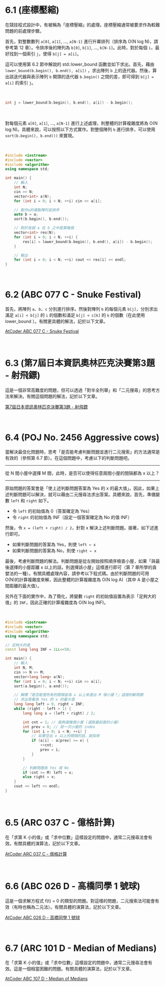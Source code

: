 # 6.1 (座標壓縮)

在競技程式設計中，有被稱為「座標壓縮」的處理。座標壓縮通常被要求作為較難問題的前處理步驟。

首先，對整數數列 `a[0]`, `a[1]`, ..., `a[N-1]` 進行升冪排列（排序為 O(N log N)，請參考第 12 章）。令排序後的陣列為 `b[0]`, `b[1]`, ..., `b[N-1]`。此時，對於每個 `i`，最好找到一個索引 `j`，使得 `b[j] = a[i]`。

這可以使用第 6.2 節中解說的 std::lower_bound 函數並如下求出。首先，藉由 `lower_bound(b.begin(), b.end(), a[i])` ，求出陣列 `b` 上的迭代器。然後，算出該迭代器與表示陣列 `b` 開頭的迭代器 `b.begin()` 之間的差，即可得到 `b[j] = a[i]` 的索引 `j`。


　

```cpp
int j = lower_bound(b.begin(), b.end(), a[i]) - b.begin();
```

　

對每個元素 `a[0]`, `a[1]`, ..., `a[N-1]` 進行上述處理，則整體的計算複雜度將為 O(N log N)。具體來說，可以按照以下方式實作。對整個陣列 `b` 進行排序，可以使用 `sort(b.begin(), b.end())` 來實現。

　

```cpp
#include <iostream>
#include <vector>
#include <algorithm>
using namespace std;

int main() {
    // 輸入
    int N;
    cin >> N;
    vector<int> a(N);
    for (int i = 0; i < N; ++i) cin >> a[i];

    // 製作a的複製陣列並排序
    auto b = a;
    sort(b.begin(), b.end());

    // 對於各個 a 在 b 之中是第幾個
    vector<int> res(N);
    for (int i = 0; i < N; ++i) {
        res[i] = lower_bound(b.begin(), b.end(), a[i]) - b.begin();
    }

    // 輸出
    for (int i = 0; i < N; ++i) cout << res[i] << endl;
}
```

　

# 6.2 (ABC 077 C - Snuke Festival)

首先，將陣列 `a`、`b`、`c` 分別進行排序。然後對陣列 `b` 的每個元素 `b[j]`，分別求出滿足 `a[i] < b[j]` 的 `i` 的個數和滿足 `b[j] < c[k]` 的 `k` 的個數（在此使用 lower_bound ）。有關更具體的解法，記於以下文章。

[AtCoder ABC 077 C - Snuke Festival](https://drken1215.hatenablog.com/entry/2021/02/25/223800)

　

# 6.3 (第7屆日本資訊奧林匹克決賽第3題 - 射飛鏢)

這是一個非常高難度的問題，但可以透過「對半全列舉」和「二元搜尋」的思考方法來解決。有關這個問題的解法，記於以下文章。

[第7屆日本資訊奧林匹克決賽第3題 - 射飛鏢](https://drken1215.hatenablog.com/entry/2020/12/04/035454)

　

# 6.4 (POJ No. 2456 Aggressive cows)

當解決最佳化問題時，思考「是否能考慮判斷問題並進行二元搜索」的方法通常是有效的（參照第 6.7 節）。在這個問題中，考慮以下的判斷問題吧。

-----

從 N 間小屋中選擇 M 間，此時，是否可以使得任意兩間小屋的間隔都為 x 以上？

-----


原始問題的答案會是「使上述判斷問題答案為 Yes 的 x 的最大值」。因此，如果上述判斷問題可以解決，就可以藉由二元搜尋法求出答案。具體來說，首先，準備變數 `left` 和 `right` 如下。

- 令 `left` 的初始值為 0（答案確定為 Yes）
- 令 `right` 的初始值為 INF（設定一個答案確定為 No 的值 INF）

然後，令 `x = (left + right) / 2`，針對 x 解決上述判斷問題。接著，如下述進行即可。

- 如果判斷問題的答案為 Yes，則使 `left ← x`
- 如果判斷問題的答案為 No，則使 `right ← x`

最後，考慮判斷問題的解法。判斷問題是從左開始按照順序檢查小屋，如果「與最後選擇的小屋距離 x 以上的話，則選擇該小屋」這樣進行即可（第 7 章所學的貪婪法的一種）。有關具體處理內容，請參考以下程式碼。由於判斷問題的可用 O(N)的計算複雜度來解，因此整體的計算複雜度為 O(N log A)（其中 A 是小屋之間距離的最大值）。

另外在下面的實作中，為了簡化，將變數 `right` 的初始值設置為表示「足夠大的值」的 `INF`，因此正確的計算複雜度為 O(N log INF)。


　

```cpp
#include <iostream>
#include <vector>
#include <algorithm>
using namespace std;

// 足夠大的值
const long long INF = 1LL<<50;

int main() {
    // 輸入
    int N, M;
    cin >> N >> M;
    vector<long long> a(N);
    for (int i = 0; i < N; ++i) cin >> a[i];
    sort(a.begin(), a.end());

    // 解開「是否能使所有的間隔皆為 x 以上來選出 M 個小屋？」這個判斷問題
    // 求出答案為 Yes 的 x 的最大值
    long long left = 0, right = INF;
    while (right - left > 1) {
        long long x = (left + right) / 2;

        int cnt = 1; // 能夠選幾個小屋 (選取最前面的小屋)
        int prev = 0; // 前一次小屋的 index
        for (int i = 0; i < N; ++i) {
            // 如果空出 x 以上的間隔的話，就採用
            if (a[i] - a[prev] >= x) {
                ++cnt;
                prev = i;
            }
        }

        // 判斷問題為 Yes 或 No 
        if (cnt >= M) left = x;
        else right = x;
    }
    cout << left << endl;
}
```

　

# 6.5 (ARC 037 C - 億格計算)

在「求第 K 小的值」或「求中位數」這樣設定的問題中，通常二元搜尋法會有效。有關具體的演算法，記於以下文章。

[AtCoder ARC 037 C - 億格計算](https://drken1215.hatenablog.com/entry/2021/07/03/041500)

　

# 6.6 (ABC 026 D - 高橋同學 1 號球)

這是一個求解方程式 f(t) = 0 的類型的問題。對這樣的問題，二元搜索法可能會有效（有時也稱為二元法）。有關具體的演算法，記於以下文章。

[AtCoder ABC 026 D - 高橋同學 1 號球](https://drken1215.hatenablog.com/entry/2021/07/03/173400)

　

# 6.7 (ARC 101 D - Median of Medians)

在「求第 K 小的值」或「求中位數」這樣設定的問題中，通常二元搜尋法會有效。這是一個相當困難的問題。有關具體的演算法，記於以下文章。

[AtCoder ABC 107 D - Median of Medians](https://drken1215.hatenablog.com/entry/2018/09/08/011500?_ga=2.135966193.1107495987.1625194483-791597362.1625194483)

